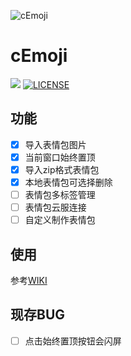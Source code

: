 ![cEmoji](https://raw.githubusercontent.com/ZevAlain/cEmoji/main/my_icon.ico)
# cEmoji
[![](https://img.shields.io/github/release/ZevAlain/cEmoji.svg)](https://github.com/ZevAlain/cEmoji/releases/latest)
[![LICENSE](https://img.shields.io/github/license/ZevAlain/cEmoji "LICENSE")](./LICENSE "LICENSE")

## 功能
- [x] 导入表情包图片
- [x] 当前窗口始终置顶
- [x] 导入zip格式表情包
- [x] 本地表情包可选择删除
- [ ] 表情包多标签管理
- [ ] 表情包云服连接
- [ ] 自定义制作表情包

## 使用
参考[WIKI](https://github.com/ZevAlain/cEmoji/wiki)

## 现存BUG
- [ ] 点击始终置顶按钮会闪屏
